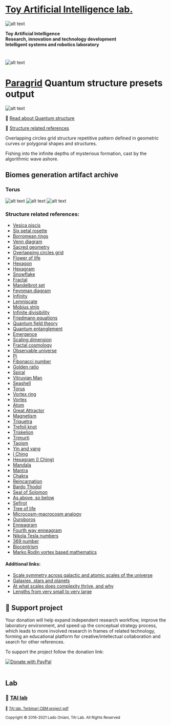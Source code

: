 
 # [Toy Artificial Intelligence lab.](https://ladooniani.github.io/tailab/) 
 
 ![alt text](https://github.com/ladooniani/tailab/blob/master/assets/toy_artificial_intelligence_lab_logo.png)

**Toy Artificial Intelligence\
Research, innovation and technology development\
Intelligent systems and robotics laboratory**

#

![alt text](https://github.com/ladooniani/tailab/blob/master/assets/tai_lab_terbinari_cbm_project_logo.png)

# [Paragrid](https://github.com/Toy-Artificial-Intelligence-lab/paragrid-doc) Quantum structure presets output

<!--- ![alt text](https://github.com/ladooniani/resume-cv/blob/main/img/img9.jpg) --->

![alt text](https://github.com/ladooniani/resume-cv/blob/main/img/img14.jpg)

<!--- Look into the foggy round vase fisheye, the planet lyre of the bogs and rainbows, sticky blots of inky clouds float over the swamp flowers, reed, and moss, inhabited by dragonflies, frogs, and snails --->

📌 [Read about Quantum structure](https://github.com/Toy-Artificial-Intelligence-lab/paragrid-doc/blob/main/markups/paragrid-quantum-structure.md)

🔗 [Structure related references](#Structure-related-references)
 
Overlapping circles grid structure repetitive pattern defined in geometric curves or polygonal shapes and structures.

Fishing into the infinite depths of mysterious formation, cast by the algorithmic wave ashore. 

## Biomes generation artifact archive

### Torus

![alt text](https://github.com/Toy-Artificial-Intelligence-lab/paragrid-doc/blob/main/images/paragrid/paragrid-quantum-torus-(0).jpg)
![alt text](https://github.com/Toy-Artificial-Intelligence-lab/paragrid-doc/blob/main/images/paragrid/paragrid-quantum-torus-(1).jpg)
![alt text](https://github.com/Toy-Artificial-Intelligence-lab/paragrid-doc/blob/main/images/paragrid/paragrid-quantum-torus-(2).jpg)

 ### Structure related references: 

- [Vesica piscis](https://en.wikipedia.org/wiki/Vesica_piscis)
- [Six petal rosette](https://en.wikipedia.org/wiki/Six-petal_rosette)
- [Borromean rings](https://en.wikipedia.org/wiki/Borromean_rings)
- [Venn diagram](https://en.wikipedia.org/wiki/Venn_diagram)
- [Sacred geometry](https://en.wikipedia.org/wiki/Sacred_geometry)
- [Overlapping circles grid](https://en.wikipedia.org/wiki/Overlapping_circles_grid)
- [Flower of life](https://en.wikipedia.org/wiki/Overlapping_circles_grid#Modern_usage)
- [Hexagon](https://en.wikipedia.org/wiki/Hexagon)
- [Hexagram](https://en.wikipedia.org/wiki/Hexagram)
- [Snowflake](https://en.wikipedia.org/wiki/Snowflake)
- [Fractal](https://en.wikipedia.org/wiki/Fractal)
- [Mandelbrot set](https://en.wikipedia.org/wiki/Mandelbrot_set)
- [Feynman diagram](https://en.wikipedia.org/wiki/Feynman_diagram)
- [Infinity](https://en.wikipedia.org/wiki/Infinity)
- [Lemniscate](https://en.wikipedia.org/wiki/Lemniscate)
- [Mobius strip](https://en.wikipedia.org/wiki/Mobius_strip)
- [Infinite divisibility](https://en.wikipedia.org/wiki/Infinite_divisibility_(probability))
- [Friedmann equations](https://en.wikipedia.org/wiki/Friedmann_equations)
- [Quantum field theory](https://en.wikipedia.org/wiki/Quantum_field_theory)
- [Quantum entanglement](https://en.wikipedia.org/wiki/Quantum_entanglement)
- [Emergence](https://en.wikipedia.org/wiki/Emergence)
- [Scaling dimension](https://en.wikipedia.org/wiki/Scaling_dimension)
- [Fractal cosmology](https://en.wikipedia.org/wiki/Fractal_cosmology)
- [Observable universe](https://en.wikipedia.org/wiki/Observable_universe)
- [Pi](https://en.wikipedia.org/wiki/Pi)
- [Fibonacci number](https://en.wikipedia.org/wiki/Fibonacci_number)
- [Golden ratio](https://en.wikipedia.org/wiki/Golden_ratio)
- [Spiral](https://en.wikipedia.org/wiki/Spiral)
- [Vitruvian Man](https://en.wikipedia.org/wiki/Vitruvian_Man)
- [Seashell](https://en.wikipedia.org/wiki/Seashell)
- [Torus](https://en.wikipedia.org/wiki/Torus)
- [Vortex ring](https://en.wikipedia.org/wiki/Vortex_ring)
- [Vortex](https://en.wikipedia.org/wiki/Vortex)
- [Atom](https://en.wikipedia.org/wiki/Atom)
- [Great Attractor](https://en.wikipedia.org/wiki/Great_Attractor)
- [Magnetism](https://en.wikipedia.org/wiki/Magnetism)
- [Triquetra](https://en.wikipedia.org/wiki/Triquetra)
- [Trefoil knot](https://en.wikipedia.org/wiki/Trefoil_knot)
- [Triskelion](https://en.wikipedia.org/wiki/Triskelion)
- [Trimurti](https://en.wikipedia.org/wiki/Trimurti)
- [Taoism](https://en.wikipedia.org/wiki/Taoism)
- [Yin and yang](https://en.wikipedia.org/wiki/Yin_and_yang)
- [I Ching](https://en.wikipedia.org/wiki/I_Ching)
- [Hexagram (I Ching)](https://en.wikipedia.org/wiki/Hexagram_(I_Ching))
- [Mandala](https://en.wikipedia.org/wiki/Mandala)
- [Mantra](https://en.wikipedia.org/wiki/Mantra)
- [Chakra](https://en.wikipedia.org/wiki/Chakra)
- [Reincarnation](https://en.wikipedia.org/wiki/Reincarnation)
- [Bardo Thodol](https://en.wikipedia.org/wiki/Bardo_Thodol)
- [Seal of Solomon](https://en.wikipedia.org/wiki/Seal_of_Solomon)
- [As above, so below](https://en.wikipedia.org/wiki/As_above,_so_below)
- [Sefirot](https://en.wikipedia.org/wiki/Sefirot)
- [Tree of life](https://en.wikipedia.org/wiki/Tree_of_life_(Kabbalah))
- [Microcosm-macrocosm analogy](https://en.wikipedia.org/wiki/Microcosm-macrocosm_analogy)
- [Ouroboros](https://en.wikipedia.org/wiki/Ouroboros)
- [Enneagram](https://en.wikipedia.org/wiki/Enneagram_(geometry))
- [Fourth way enneagram](https://en.wikipedia.org/wiki/Fourth_Way_enneagram)
- [Nikola Tesla numbers](https://en.wikipedia.org/wiki/Nikola_Tesla)
- [369 number](https://en.wikipedia.org/wiki/369_(number))
- [Biocentrism](https://en.wikipedia.org/wiki/Robert_Lanza#Biocentrism)
- [Marko Rodin vortex based mathematics](https://rense.com//rodinaerodynamics.htm)

#### Additional links:

- [Scale symmetry across galactic and atomic scales of the universe](https://www.researchgate.net/figure/Color-online-Scale-symmetry-across-galactic-and-atomic-scales-of-the-universe-A_fig2_338388212)
- [Galaxies, stars and planets](https://www.open.edu/openlearn/science-maths-technology/galaxies-stars-and-planets/content-section-2)
- [At what scales does complexity thrive, and why](https://medium.com/@chuckfuller_49362/at-what-scales-does-complexity-thrive-and-why-2a9d0d9e349e)
- [Lengths from very small to very large](https://www.mathsisfun.com/measure/lengths-small-large.html)

## 💖 Support project

Your donation will help expand independent research workflow, improve the laboratory environment, and speed up the conceptual strategy process, which leads to more involved research in frames of related technology, forming an educational platform for creative/intellectual collaboration and search for other references.

To support the project follow the donation link: 

<a href="https://www.paypal.com/cgi-bin/webscr?cmd=_s-xclick&hosted_button_id=GRGH6SL9EL72U">
  <img src="https://www.paypalobjects.com/en_US/i/btn/btn_donate_SM.gif" alt="Donate with PayPal" /><br><br>
</a>

## Lab

### 🔬 [TAI lab](https://ladooniani.github.io/tailab/) 

<sub>📃 [TAI lab. Terbinari CBM project pdf](https://github.com/ladooniani/tailab/blob/master/docs/tai.pdf)<sub>

<sub>Copyright © 2016-2021 Lado Oniani, TAI Lab. All Rights Reserved<sub>


